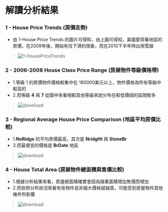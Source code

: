# 解讀分析結果
### 1 - House Price Trends (房價走勢)
* 由 1-House Price Trends 的圖片可得知，由上圖可得知，美國愛荷華地區的房價，在2009年後，開始有往下滑的現象，而在2010下半年時出現雪崩
> ![1-HousePriceTrends](https://github.com/Ricky7737/DataTrain/assets/58324475/966c5b60-9cdf-4b34-8eaf-c21b198392c6)

### 2 - 2006-2008 House Class Price Range (房屋物件等級價格帶)
* 1.等級 1 的房價物件價格較集中在 180000美元以上，物件價格為所有等級中較高的
* 2.而等級 **4** 與 **7** 從圖中來看相較其他等級來說分布在較低價個的區間較多
> ![download](https://github.com/Ricky7737/DataTrain/assets/58324475/97c83f87-dd5f-4cc2-9e76-ea4dd9da06a7)

### 3 - Regional Average House Price Comparison (地區平均房價比較)
* 1.**NoRidge** 的平均房價最高，其次是 **NridgHt** 與 **StoneBr**
* 3.而最便宜的價格是 **BrDate** 地區
> ![download](https://github.com/Ricky7737/DataTrain/assets/58324475/7de6b48c-ae1b-481d-af3e-db28ff76d12e)

### 4 - House Total Area (房屋物件總面積與售價比較)
* 1.根據分析結果來看，房屋總面積確實會因為隨著面積增加售價而增加
* 2.而依照分布狀況來看有些物件並非越大價格就越貴，可能受到房屋物件其他條件所影響
> ![download](https://github.com/Ricky7737/DataAnalysisAndLearning/assets/58324475/d7496d88-d39b-4a75-bb1a-2c25372bdc72)
